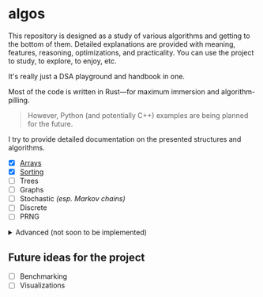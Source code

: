# algos

This repository is designed as a study of various algorithms and getting to the bottom of them.
Detailed explanations are provided with meaning, features, reasoning, optimizations, and practicality.
You can use the project to study, to explore, to enjoy, etc.

It's really just a DSA playground and handbook in one.

Most of the code is written in Rust—for maximum immersion and algorithm-pilling.
> However, Python (and potentially C++) examples are being planned for the future.

I try to provide detailed documentation on the presented structures and algorithms.

- [x] [Arrays](src/arrays/)
- [x] [Sorting](src/sorting/)
- [ ] Trees
- [ ] Graphs
- [ ] Stochastic *(esp. Markov chains)*
- [ ] Discrete
- [ ] PRNG

<details>

<summary>Advanced (not soon to be implemented)</summary>

### Advanced

**Linear algebra:**

- [ ] Basic Introduction
- [ ] Vectors
- [ ] Matrices
- [ ] Tensors

**Calculus in code:**

- [ ] Numerical Integrations
- [ ] Series Approximations (`sin`, `exp`, `ln`)
- [ ] Equation Solvers
- [ ] Differential Equations

**Classical mechanics:**

- [ ] Position, distance, and displacement
- [ ] Acceleration
- [ ] Newton laws

</details>

## Future ideas for the project

- [ ] Benchmarking
- [ ] Visualizations
